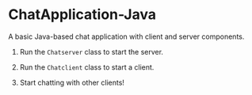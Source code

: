 # ChatApplication-Java

A basic Java-based chat application with client and server components.

1. Run the `Chatserver` class to start the server.

2. Run the `Chatclient` class to start a client.

3. Start chatting with other clients!
